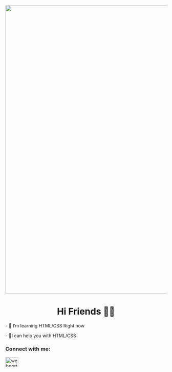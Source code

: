 <img style="width: 900px;" src="http://uupload.ir/files/vavf_fd961ad7-494c-4e25-8735-db6a3cd2e3c5.gif)">
<h1 align="center">Hi Friends 🙋‍♂️</h1>
<p align="left">- 🌱 I’m learning HTML/CSS Right now</p>
<p align="left">- 🔑I can help you with HTML/CSS</p>
<h3 align="left">Connect with me:</h3>
<p align="left">
<a href="https://instagram.com/rezfldsecond/" target="blank"><img align="center" src="https://raw.githubusercontent.com/rahuldkjain/github-profile-readme-generator/master/src/images/icons/Social/instagram.svg" alt="webportal.ir" height="30" width="40" /></a>
</p>
